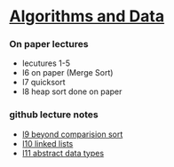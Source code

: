 # [Algorithms and Data](https://github.com/Khair9/Year-2-CompSci-Notes/blob/main/README.md)
### On paper lectures
 - lecutures 1-5
 - l6 on paper (Merge Sort)
 - l7 quicksort 
 - l8 heap sort done on paper
### github lecture notes
 - [l9 beyond comparision sort](https://github.com/Khair9/Year-2-CompSci-Notes/blob/main/AlgsData/l9.md)
 - [l10 linked lists](https://github.com/Khair9/Year-2-CompSci-Notes/blob/main/AlgsData/l10.md)
 - [l11 abstract data types](https://github.com/Khair9/Year-2-CompSci-Notes/blob/main/AlgsData/l11.md)
